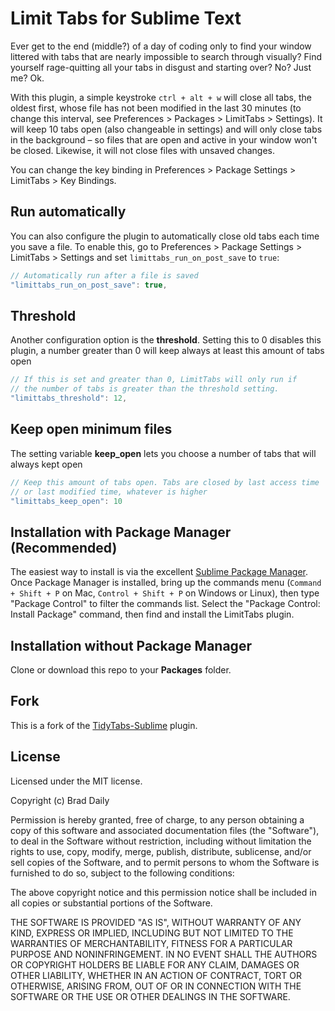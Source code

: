 # Limit Tabs for Sublime Text

Ever get to the end (middle?) of a day of coding only to find your window littered with tabs that are nearly impossible to search through visually? Find yourself rage-quitting all your tabs in disgust and starting over? No? Just me? Ok.

With this plugin, a simple keystroke `ctrl + alt + w` will close all tabs, the oldest first, whose file has not been modified in the last 30 minutes (to change this interval, see Preferences > Packages > LimitTabs > Settings). It will keep 10 tabs open (also changeable in settings) and will only close tabs in the background – so files that are open and active in your window won't be closed. Likewise, it will not close files with unsaved changes.

You can change the key binding in Preferences > Package Settings > LimitTabs > Key Bindings.

## Run automatically

You can also configure the plugin to automatically close old tabs each time you save a file. To enable this, go to Preferences > Package Settings > LimitTabs > Settings and set `limittabs_run_on_post_save` to `true`:

~~~js
// Automatically run after a file is saved
"limittabs_run_on_post_save": true,
~~~

## Threshold

Another configuration option is the **threshold**. Setting this to 0 disables this plugin, a number greater than 0 will keep always at least this amount of tabs open

~~~js
// If this is set and greater than 0, LimitTabs will only run if
// the number of tabs is greater than the threshold setting.
"limittabs_threshold": 12,
~~~

## Keep open minimum files

The setting variable **keep_open** lets you choose a number of tabs that will always kept open

~~~js
// Keep this amount of tabs open. Tabs are closed by last access time
// or last modified time, whatever is higher
"limittabs_keep_open": 10
~~~

## Installation with Package Manager (Recommended)

The easiest way to install is via the excellent [Sublime Package Manager](https://sublime.wbond.net/installation). Once Package Manager is installed, bring up the commands menu (`Command + Shift + P` on Mac, `Control + Shift + P` on Windows or Linux), then type "Package Control" to filter the commands list. Select the "Package Control: Install Package" command, then find and install the LimitTabs plugin.

## Installation without Package Manager
Clone or download this repo to your **Packages** folder.

## Fork
This is a fork of the [TidyTabs-Sublime](https://github.com/bradleyboy/TidyTabs-Sublime/) plugin.

## License
Licensed under the MIT license.

Copyright (c) Brad Daily

Permission is hereby granted, free of charge, to any person obtaining a copy of this software and associated documentation files (the "Software"), to deal in the Software without restriction, including without limitation the rights to use, copy, modify, merge, publish, distribute, sublicense, and/or sell copies of the Software, and to permit persons to whom the Software is furnished to do so, subject to the following conditions:

The above copyright notice and this permission notice shall be included in all copies or substantial portions of the Software.

THE SOFTWARE IS PROVIDED "AS IS", WITHOUT WARRANTY OF ANY KIND, EXPRESS OR IMPLIED, INCLUDING BUT NOT LIMITED TO THE WARRANTIES OF MERCHANTABILITY, FITNESS FOR A PARTICULAR PURPOSE AND NONINFRINGEMENT. IN NO EVENT SHALL THE AUTHORS OR COPYRIGHT HOLDERS BE LIABLE FOR ANY CLAIM, DAMAGES OR OTHER LIABILITY, WHETHER IN AN ACTION OF CONTRACT, TORT OR OTHERWISE, ARISING FROM, OUT OF OR IN CONNECTION WITH THE SOFTWARE OR THE USE OR OTHER DEALINGS IN THE SOFTWARE.
